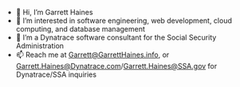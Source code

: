 - 👋 Hi, I’m Garrett Haines
- 👀 I’m interested in software engineering, web development, cloud computing, and database management
- 🌱 I’m a Dynatrace software consultant for the Social Security Administration
- 📫 Reach me at Garrett@GarrettHaines.info, or Garrett.Haines@Dynatrace.com/Garrett.Haines@SSA.gov for Dynatrace/SSA inquiries

<!---
garretthaines/garretthaines is a ✨ special ✨ repository because its `README.md` (this file) appears on your GitHub profile.
You can click the Preview link to take a look at your changes.
--->
